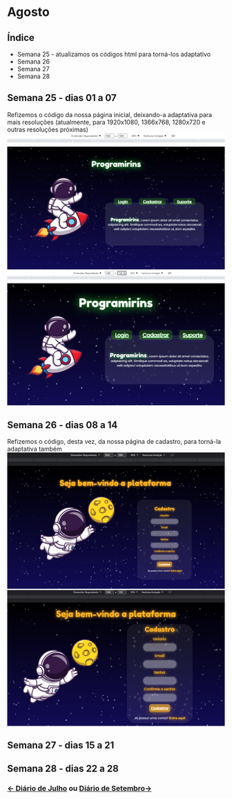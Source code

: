 # Agosto

## Índice
* Semana 25 - atualizamos os códigos html para torná-los adaptativo
* Semana 26
* Semana 27 
* Semana 28 


## Semana 25 - dias 01 a 07
Refizemos o código da nossa página inicial, deixando-a adaptativa para mais resoluções (atualmente, para 1920x1080, 1366x768, 1280x720 e outras resoluções próximas)
![1920x1080](./Imagens/Ago_01.png)
![1280x720](./Imagens/Ago_01.2.png)

## Semana 26 - dias 08 a 14
Refizemos o código, desta vez, da nossa página de cadastro, para torná-la adaptativa também
![cadastro1920x1080](./Imagens/Ago_02.png)
![cadastro1280x720](./Imagens/Ago_02.2.png)


## Semana 27 - dias 15 a 21


## Semana 28 - dias 22 a 28



### [← Diário de Julho](https://github.com/NatanPolsak/Programirins-by-VP/blob/main/diario/Julho.md) ou [Diário de Setembro→](https://github.com/NatanPolsak/Programirins-by-VP/blob/main/diario/Setembro.md)
